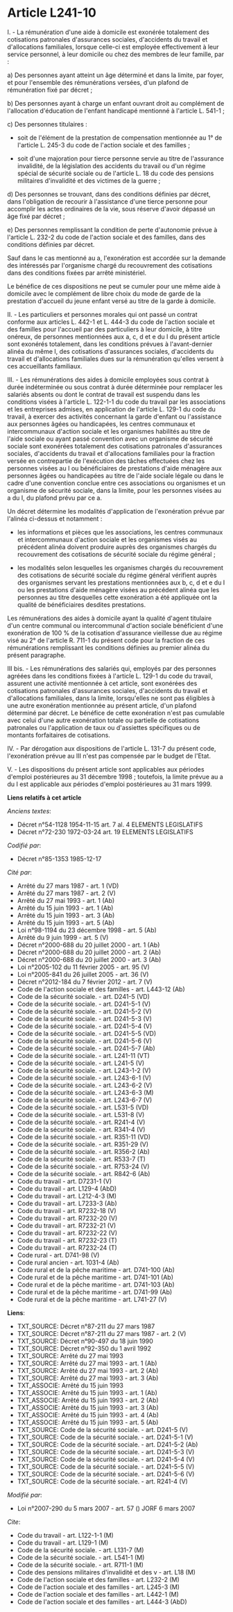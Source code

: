 # Article L241-10

I. - La rémunération d'une aide à domicile est exonérée totalement des cotisations patronales d'assurances sociales,
d'accidents du travail et d'allocations familiales, lorsque celle-ci est employée effectivement à leur service personnel, à
leur domicile ou chez des membres de leur famille, par :

a) Des personnes ayant atteint un âge déterminé et dans la limite, par foyer, et pour l'ensemble des rémunérations versées,
d'un plafond de rémunération fixé par décret ;

b) Des personnes ayant à charge un enfant ouvrant droit au complément de l'allocation d'éducation de l'enfant handicapé
mentionné à l'article L. 541-1 ;

c) Des personnes titulaires :

- soit de l'élément de la prestation de compensation mentionnée au 1° de l'article L. 245-3 du code de l'action sociale et
des familles ;

- soit d'une majoration pour tierce personne servie au titre de l'assurance invalidité, de la législation des accidents du
travail ou d'un régime spécial de sécurité sociale ou de l'article L. 18 du code des pensions militaires d'invalidité et des
victimes de la guerre ;

d) Des personnes se trouvant, dans des conditions définies par décret, dans l'obligation de recourir à l'assistance d'une
tierce personne pour accomplir les actes ordinaires de la vie, sous réserve d'avoir dépassé un âge fixé par décret ;

e) Des personnes remplissant la condition de perte d'autonomie prévue à l'article L. 232-2 du code de l'action sociale et des
familles, dans des conditions définies par décret.

Sauf dans le cas mentionné au a, l'exonération est accordée sur la demande des intéressés par l'organisme chargé du
recouvrement des cotisations dans des conditions fixées par arrêté ministériel.

Le bénéfice de ces dispositions ne peut se cumuler pour une même aide à domicile avec le complément de libre choix du mode de
garde de la prestation d'accueil du jeune enfant versé au titre de la garde à domicile.

II. - Les particuliers et personnes morales qui ont passé un contrat conforme aux articles L. 442-1 et L. 444-3 du code de
l'action sociale et des familles pour l'accueil par des particuliers à leur domicile, à titre onéreux, de personnes
mentionnées aux a, c, d et e du I du présent article sont exonérés totalement, dans les conditions prévues à l'avant-dernier
alinéa du même I, des cotisations d'assurances sociales, d'accidents du travail et d'allocations familiales dues sur la
rémunération qu'elles versent à ces accueillants familiaux.

III. - Les rémunérations des aides à domicile employées sous contrat à durée indéterminée ou sous contrat à durée déterminée
pour remplacer les salariés absents ou dont le contrat de travail est suspendu dans les conditions visées à l'article L.
122-1-1 du code du travail par les associations et les entreprises admises, en application de l'article L. 129-1 du code du
travail, à exercer des activités concernant la garde d'enfant ou l'assistance aux personnes âgées ou handicapées, les centres
communaux et intercommunaux d'action sociale et les organismes habilités au titre de l'aide sociale ou ayant passé convention
avec un organisme de sécurité sociale sont exonérées totalement des cotisations patronales d'assurances sociales, d'accidents
du travail et d'allocations familiales pour la fraction versée en contrepartie de l'exécution des tâches effectuées chez les
personnes visées au I ou bénéficiaires de prestations d'aide ménagère aux personnes âgées ou handicapées au titre de l'aide
sociale légale ou dans le cadre d'une convention conclue entre ces associations ou organismes et un organisme de sécurité
sociale, dans la limite, pour les personnes visées au a du I, du plafond prévu par ce a.

Un décret détermine les modalités d'application de l'exonération prévue par l'alinéa ci-dessus et notamment :

- les informations et pièces que les associations, les centres communaux et intercommunaux d'action sociale et les organismes
visés au précédent alinéa doivent produire auprès des organismes chargés du recouvrement des cotisations de sécurité sociale
du régime général ;

- les modalités selon lesquelles les organismes chargés du recouvrement des cotisations de sécurité sociale du régime général
vérifient auprès des organismes servant les prestations mentionnées aux b, c, d  et e du I ou les prestations d'aide ménagère
visées au précédent alinéa que les personnes au titre desquelles cette exonération a été appliquée ont la qualité de
bénéficiaires desdites prestations.

Les rémunérations des aides à domicile ayant la qualité d'agent titulaire d'un centre communal ou intercommunal d'action
sociale bénéficient d'une exonération de 100 % de la cotisation d'assurance vieillesse due au régime visé au 2° de l'article
R. 711-1 du présent code pour la fraction de ces rémunérations remplissant les conditions définies au premier alinéa du
présent paragraphe.

III bis. - Les rémunérations des salariés qui, employés par des personnes agréées dans les conditions fixées à l'article L.
129-1 du code du travail, assurent une activité mentionnée à cet article, sont exonérées des cotisations patronales
d'assurances sociales, d'accidents du travail et d'allocations familiales, dans la limite, lorsqu'elles ne sont pas éligibles
à une autre exonération mentionnée au présent article, d'un plafond déterminé par décret. Le bénéfice de cette exonération
n'est pas cumulable avec celui d'une autre exonération totale ou partielle de cotisations patronales ou l'application de taux
ou d'assiettes spécifiques ou de montants forfaitaires de cotisations.

IV. - Par dérogation aux dispositions de l'article L. 131-7 du présent code, l'exonération prévue au III n'est pas compensée
par le budget de l'Etat.

V. - Les dispositions du présent article sont applicables aux périodes d'emploi postérieures au 31 décembre 1998 ; toutefois,
la limite prévue au a du I est applicable aux périodes d'emploi postérieures au 31 mars 1999.

**Liens relatifs à cet article**

_Anciens textes_:

  - Décret n°54-1128 1954-11-15 art. 7 al. 4 ELEMENTS LEGISLATIFS
  - Décret n°72-230 1972-03-24 art. 19 ELEMENTS LEGISLATIFS

_Codifié par_:

  - Décret n°85-1353 1985-12-17

_Cité par_:

  - Arrêté du 27 mars 1987 - art. 1 (VD)
  - Arrêté du 27 mars 1987 - art. 2 (V)
  - Arrêté du 27 mai 1993 - art. 1 (Ab)
  - Arrêté du 15 juin 1993 - art. 1 (Ab)
  - Arrêté du 15 juin 1993 - art. 3 (Ab)
  - Arrêté du 15 juin 1993 - art. 5 (Ab)
  - Loi n°98-1194 du 23 décembre 1998 - art. 5 (Ab)
  - Arrêté du 9 juin 1999 - art. 5 (V)
  - Décret n°2000-688 du 20 juillet 2000 - art. 1 (Ab)
  - Décret n°2000-688 du 20 juillet 2000 - art. 2 (Ab)
  - Décret n°2000-688 du 20 juillet 2000 - art. 3 (Ab)
  - Loi n°2005-102 du 11 février 2005 - art. 95 (V)
  - Loi n°2005-841 du 26 juillet 2005 - art. 36 (V)
  - Décret n°2012-184 du 7 février 2012 - art. 7 (V)
  - Code de l'action sociale et des familles - art. L443-12 (Ab)
  - Code de la sécurité sociale. - art. D241-5 (VD)
  - Code de la sécurité sociale. - art. D241-5-1 (V)
  - Code de la sécurité sociale. - art. D241-5-2 (V)
  - Code de la sécurité sociale. - art. D241-5-3 (V)
  - Code de la sécurité sociale. - art. D241-5-4 (V)
  - Code de la sécurité sociale. - art. D241-5-5 (VD)
  - Code de la sécurité sociale. - art. D241-5-6 (V)
  - Code de la sécurité sociale. - art. D241-5-7 (Ab)
  - Code de la sécurité sociale. - art. L241-11 (VT)
  - Code de la sécurité sociale. - art. L241-5 (V)
  - Code de la sécurité sociale. - art. L243-1-2 (V)
  - Code de la sécurité sociale. - art. L243-6-1 (V)
  - Code de la sécurité sociale. - art. L243-6-2 (V)
  - Code de la sécurité sociale. - art. L243-6-3 (M)
  - Code de la sécurité sociale. - art. L243-6-7 (V)
  - Code de la sécurité sociale. - art. L531-5 (VD)
  - Code de la sécurité sociale. - art. L531-8 (V)
  - Code de la sécurité sociale. - art. R241-4 (V)
  - Code de la sécurité sociale. - art. R341-4 (V)
  - Code de la sécurité sociale. - art. R351-11 (VD)
  - Code de la sécurité sociale. - art. R351-29 (V)
  - Code de la sécurité sociale. - art. R356-2 (Ab)
  - Code de la sécurité sociale. - art. R533-7 (T)
  - Code de la sécurité sociale. - art. R753-24 (V)
  - Code de la sécurité sociale. - art. R842-6 (Ab)
  - Code du travail - art. D7231-1 (V)
  - Code du travail - art. L129-4 (AbD)
  - Code du travail - art. L212-4-3 (M)
  - Code du travail - art. L7233-3 (Ab)
  - Code du travail - art. R7232-18 (V)
  - Code du travail - art. R7232-20 (V)
  - Code du travail - art. R7232-21 (V)
  - Code du travail - art. R7232-22 (V)
  - Code du travail - art. R7232-23 (T)
  - Code du travail - art. R7232-24 (T)
  - Code rural - art. D741-98 (V)
  - Code rural ancien - art. 1031-4 (Ab)
  - Code rural et de la pêche maritime - art. D741-100 (Ab)
  - Code rural et de la pêche maritime - art. D741-101 (Ab)
  - Code rural et de la pêche maritime - art. D741-103 (Ab)
  - Code rural et de la pêche maritime - art. D741-99 (Ab)
  - Code rural et de la pêche maritime - art. L741-27 (V)

**Liens**:

  - TXT_SOURCE: Décret n°87-211 du 27 mars 1987
  - TXT_SOURCE: Décret n°87-211 du 27 mars 1987 - art. 2 (V)
  - TXT_SOURCE: Décret n°90-497 du 18 juin 1990
  - TXT_SOURCE: Décret n°92-350 du 1 avril 1992
  - TXT_SOURCE: Arrêté du 27 mai 1993
  - TXT_SOURCE: Arrêté du 27 mai 1993 - art. 1 (Ab)
  - TXT_SOURCE: Arrêté du 27 mai 1993 - art. 2 (Ab)
  - TXT_SOURCE: Arrêté du 27 mai 1993 - art. 3 (Ab)
  - TXT_ASSOCIE: Arrêté du 15 juin 1993
  - TXT_ASSOCIE: Arrêté du 15 juin 1993 - art. 1 (Ab)
  - TXT_ASSOCIE: Arrêté du 15 juin 1993 - art. 2 (Ab)
  - TXT_ASSOCIE: Arrêté du 15 juin 1993 - art. 3 (Ab)
  - TXT_ASSOCIE: Arrêté du 15 juin 1993 - art. 4 (Ab)
  - TXT_ASSOCIE: Arrêté du 15 juin 1993 - art. 5 (Ab)
  - TXT_SOURCE: Code de la sécurité sociale. - art. D241-5 (V)
  - TXT_SOURCE: Code de la sécurité sociale. - art. D241-5-1 (V)
  - TXT_SOURCE: Code de la sécurité sociale. - art. D241-5-2 (Ab)
  - TXT_SOURCE: Code de la sécurité sociale. - art. D241-5-3 (V)
  - TXT_SOURCE: Code de la sécurité sociale. - art. D241-5-4 (V)
  - TXT_SOURCE: Code de la sécurité sociale. - art. D241-5-5 (V)
  - TXT_SOURCE: Code de la sécurité sociale. - art. D241-5-6 (V)
  - TXT_SOURCE: Code de la sécurité sociale. - art. R241-4 (V)

_Modifié par_:

  - Loi n°2007-290 du 5 mars 2007 - art. 57 () JORF 6 mars 2007

_Cite_:

  - Code du travail - art. L122-1-1 (M)
  - Code du travail - art. L129-1 (M)
  - Code de la sécurité sociale. - art. L131-7 (M)
  - Code de la sécurité sociale. - art. L541-1 (M)
  - Code de la sécurité sociale. - art. R711-1 (M)
  - Code des pensions militaires d'invalidité et des v - art. L18 (M)
  - Code de l'action sociale et des familles - art. L232-2 (M)
  - Code de l'action sociale et des familles - art. L245-3 (M)
  - Code de l'action sociale et des familles - art. L442-1 (M)
  - Code de l'action sociale et des familles - art. L444-3 (AbD)
